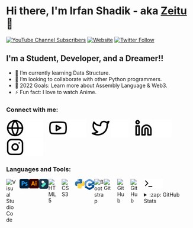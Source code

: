 # Hi there, I'm Irfan Shadik - aka [Zeitu][youtube] 👋 

[![YouTube Channel Subscribers](https://img.shields.io/youtube/channel/subscribers/UCbRQiF2Zss-lCMq4Nc7kRsg?logo=youtube&logoColor=red&style=for-the-badge)][youtube]
[![Website](https://img.shields.io/website?label=irfanshadik.carrd.co&style=for-the-badge&url=https%3A%2F%2Firfanshadik.carrd.co)](https://irfanshadik.carrd.co)
[![Twitter Follow](https://img.shields.io/twitter/follow/irfanshadikoffi?color=1DA1F2&logo=twitter&style=for-the-badge)](https://twitter.com/intent/follow?original_referer=https%3A%2F%2Fgithub.com%2FcodeSTACKr&screen_name=irfanshadikoffi)

## I'm a Student, Developer, and a Dreamer!!

- 🌱 I’m currently learning Data Structure.
- 👯 I’m looking to collaborate with other Python programmers.
- 🥅 2022 Goals: Learn more about Assembly Language & Web3.
- ⚡ Fun fact: I love to watch Anime.

### Connect with me:

[![website](./img/globe-light.svg)](https://irfanshadik.live#gh-light-mode-only)
[![website](./img/globe-dark.svg)](https://irfanshadik.live#gh-dark-mode-only)
&nbsp;&nbsp;
[![website](./img/youtube-light.svg)](https://youtube.com/c/zeitu#gh-light-mode-only)
[![website](./img/youtube-dark.svg)](https://youtube.com/c/zeitu#gh-dark-mode-only)
&nbsp;&nbsp;
[![website](./img/twitter-light.svg)](https://twitter.com/irfanshadikoffi#gh-light-mode-only)
[![website](./img/twitter-dark.svg)](https://twitter.com/irfanshadikoffi#gh-dark-mode-only)
&nbsp;&nbsp;
[![website](./img/linkedin-light.svg)](https://linkedin.com/in/irfanshadikofficial#gh-light-mode-only)
[![website](./img/linkedin-dark.svg)](https://linkedin.com/in/irfanshadikofficial#gh-dark-mode-only)
&nbsp;&nbsp;
[![website](./img/instagram-light.svg)](https://instagram.com/irfanshadikofficial#gh-light-mode-only)
[![website](./img/instagram-dark.svg)](https://instagram.com/irfanshadikofficial#gh-dark-mode-only)

### Languages and Tools:

[<img align="left" alt="Visual Studio Code" width="26px" src="https://cdn.jsdelivr.net/gh/devicons/devicon/icons/vscode/vscode-original.svg" style="padding-right:10px;" />][webdevplaylist]
[<img align="left" alt="Photoshop" width="26px" src="./img/ps.svg" />](https://www.youtube.com/c/zeitu)
[<img align="left" alt="Illustrator" width="26px" src="./img/ai.svg" />](https://www.youtube.com/c/zeitu)
[<img align="left" alt="Filmora" width="26px" src="./img/filmora.svg" />](https://www.youtube.com/c/zeitu)
[<img align="left" alt="HTML5" width="26px" src="https://cdn.jsdelivr.net/gh/devicons/devicon/icons/html5/html5-original.svg" style="padding-right:10px;" />][webdevplaylist]
[<img align="left" alt="CSS3" width="26px" src="https://cdn.jsdelivr.net/gh/devicons/devicon/icons/css3/css3-original.svg" style="padding-right:10px;" />][cssplaylist]
[<img align="left" alt="Python" width="26px" src="./img/python.png" />](https://www.youtube.com/c/zeitu)
[<img align="left" alt="C++" width="26px" src="./img/c++.png" />](https://www.youtube.com/c/zeitu)
[<img align="left" alt="Bootstrap" width="26px" src="https://getbootstrap.com/docs/5.0/assets/brand/bootstrap-logo.svg" />](https://www.youtube.com/c/zeitu)
[<img align="left" alt="Git" width="26px" src="https://cdn.jsdelivr.net/gh/devicons/devicon/icons/git/git-original.svg" style="padding-right:10px;" />][webdevplaylist]
[<img align="left" alt="GitHub" width="26px" src="https://user-images.githubusercontent.com/3369400/139447912-e0f43f33-6d9f-45f8-be46-2df5bbc91289.png" style="padding-right:10px;" />](https://www.youtube.com/c/zeitu#gh-dark-mode-only)
[<img align="left" alt="GitHub" width="26px" src="https://user-images.githubusercontent.com/3369400/139448065-39a229ba-4b06-434b-bc67-616e2ed80c8f.png" style="padding-right:10px;" />](https://www.youtube.com/c/zeitu#gh-light-mode-only)
[<img align="left" alt="Terminal" width="26px" src="./img/terminal-light.svg" />](https://www.youtube.com/c/zeitu#gh-light-mode-only)
[<img align="left" alt="Terminal" width="26px" src="./img/terminal-dark.svg" />](https://www.youtube.com/c/zeitu#gh-dark-mode-only)

<br />
<br />


<details>
  <summary>:zap: GitHub Stats</summary>

  <img align="left" alt="Irfan Shadik's GitHub Stats" src="https://github-readme-stats.vercel.app/api?username=irfanshadikofficial&show_icons=true&hide_border=false&title_color=ff652f&icon_color=FFE400&bg_color=09131B&text_color=ffffff&border_color=0c1a25" />

</details>

[website]: https://irfanshadik.carrd.co
[course]: http://irfanshadik.carrd.co
[twitter]: https://twitter.com/irfanshadikoffi
[youtube]: https://youtube.com/c/zeitu
[instagram]: https://instagram.com/irfanshadikofficial
[linkedin]: https://linkedin.com/in/irfanshadikofficial
[webdevplaylist]: https://www.youtube.com/c/zeitu
[jsplaylist]: https://www.youtube.com/c/zeitu
[cssplaylist]: https://www.youtube.com/c/zeitu
[reactplaylist]: https://www.youtube.com/c/zeitu

